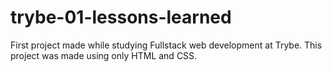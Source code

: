# trybe-01-lessons-learned
First project made while studying Fullstack web development at Trybe. This project was made using only HTML and CSS.
